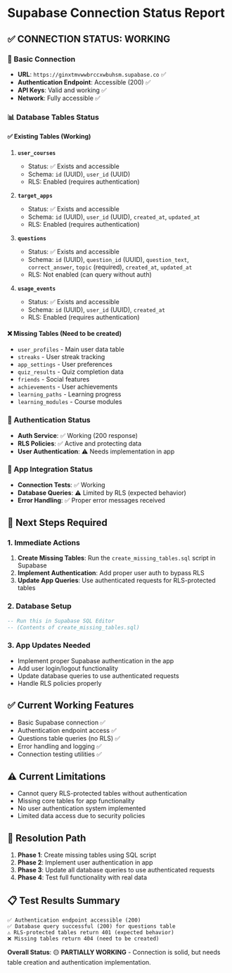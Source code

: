 # Supabase Connection Status Report

## ✅ **CONNECTION STATUS: WORKING**

### **🔗 Basic Connection**
- **URL**: `https://ginxtmvwwbrccxwbuhsm.supabase.co` ✅
- **Authentication Endpoint**: Accessible (200) ✅
- **API Keys**: Valid and working ✅
- **Network**: Fully accessible ✅

### **📊 Database Tables Status**

#### **✅ Existing Tables (Working)**
1. **`user_courses`**
   - Status: ✅ Exists and accessible
   - Schema: `id` (UUID), `user_id` (UUID)
   - RLS: Enabled (requires authentication)

2. **`target_apps`**
   - Status: ✅ Exists and accessible  
   - Schema: `id` (UUID), `user_id` (UUID), `created_at`, `updated_at`
   - RLS: Enabled (requires authentication)

3. **`questions`**
   - Status: ✅ Exists and accessible
   - Schema: `id` (UUID), `question_id` (UUID), `question_text`, `correct_answer`, `topic` (required), `created_at`, `updated_at`
   - RLS: Not enabled (can query without auth)

4. **`usage_events`**
   - Status: ✅ Exists and accessible
   - Schema: `id` (UUID), `user_id` (UUID), `created_at`
   - RLS: Enabled (requires authentication)

#### **❌ Missing Tables (Need to be created)**
- `user_profiles` - Main user data table
- `streaks` - User streak tracking
- `app_settings` - User preferences
- `quiz_results` - Quiz completion data
- `friends` - Social features
- `achievements` - User achievements
- `learning_paths` - Learning progress
- `learning_modules` - Course modules

### **🔐 Authentication Status**
- **Auth Service**: ✅ Working (200 response)
- **RLS Policies**: ✅ Active and protecting data
- **User Authentication**: ⚠️ Needs implementation in app

### **📱 App Integration Status**
- **Connection Tests**: ✅ Working
- **Database Queries**: ⚠️ Limited by RLS (expected behavior)
- **Error Handling**: ✅ Proper error messages received

## **🎯 Next Steps Required**

### **1. Immediate Actions**
1. **Create Missing Tables**: Run the `create_missing_tables.sql` script in Supabase
2. **Implement Authentication**: Add proper user auth to bypass RLS
3. **Update App Queries**: Use authenticated requests for RLS-protected tables

### **2. Database Setup**
```sql
-- Run this in Supabase SQL Editor
-- (Contents of create_missing_tables.sql)
```

### **3. App Updates Needed**
- Implement proper Supabase authentication in the app
- Add user login/logout functionality
- Update database queries to use authenticated requests
- Handle RLS policies properly

## **✅ Current Working Features**
- Basic Supabase connection ✅
- Authentication endpoint access ✅
- Questions table queries (no RLS) ✅
- Error handling and logging ✅
- Connection testing utilities ✅

## **⚠️ Current Limitations**
- Cannot query RLS-protected tables without authentication
- Missing core tables for app functionality
- No user authentication system implemented
- Limited data access due to security policies

## **🚀 Resolution Path**
1. **Phase 1**: Create missing tables using SQL script
2. **Phase 2**: Implement user authentication in app
3. **Phase 3**: Update all database queries to use authenticated requests
4. **Phase 4**: Test full functionality with real data

## **📋 Test Results Summary**
```
✅ Authentication endpoint accessible (200)
✅ Database query successful (200) for questions table
⚠️ RLS-protected tables return 401 (expected behavior)
❌ Missing tables return 404 (need to be created)
```

**Overall Status**: 🟡 **PARTIALLY WORKING** - Connection is solid, but needs table creation and authentication implementation.
